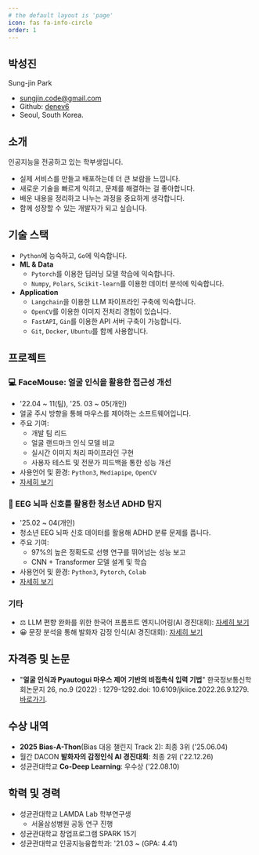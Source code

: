 ```yaml
---
# the default layout is 'page'
icon: fas fa-info-circle
order: 1
---
```


## 박성진

Sung-jin Park

- sungjin.code@gmail.com
- Github: [denev6](https://github.com/denev6)
- Seoul, South Korea.

## 소개

인공지능을 전공하고 있는 학부생입니다.

- 실제 서비스를 만들고 배포하는데 더 큰 보람을 느낍니다.
- 새로운 기술을 빠르게 익히고, 문제를 해결하는 걸 좋아합니다.
- 배운 내용을 정리하고 나누는 과정을 중요하게 생각합니다.
- 함께 성장할 수 있는 개발자가 되고 싶습니다.

## 기술 스택

- `Python`에 능숙하고, `Go`에 익숙합니다.
- **ML & Data**
  - `Pytorch`를 이용한 딥러닝 모델 학습에 익숙합니다.
  - `Numpy`, `Polars`, `Scikit-learn`를 이용한 데이터 분석에 익숙합니다.
- **Application**
  - `Langchain`을 이용한 LLM 파이프라인 구축에 익숙합니다.
  - `OpenCV`를 이용한 이미지 전처리 경험이 있습니다.
  - `FastAPI`, `Gin`를 이용한 API 서버 구축이 가능합니다.
  - `Git`, `Docker`, `Ubuntu`를 함께 사용합니다.

## 프로젝트

### 💻 FaceMouse: 얼굴 인식을 활용한 접근성 개선

- '22.04 ~ 11(팀), '25. 03 ~ 05(개인)
- 얼굴 주시 방향을 통해 마우스를 제어하는 소프트웨어입니다.
- 주요 기여:
  - 개발 팀 리드
  - 얼굴 랜드마크 인식 모델 비교
  - 실시간 이미지 처리 파이프라인 구현
  - 사용자 테스트 및 전문가 피드백을 통한 성능 개선
- 사용언어 및 환경: `Python3`, `Mediapipe`, `OpenCV`
- [자세히 보기](/projects/2025/05/22/facemouse.html)

### 🧠 EEG 뇌파 신호를 활용한 청소년 ADHD 탐지

- '25.02 ~ 04(개인)
- 청소년 EEG 뇌파 신호 데이터를 활용해 ADHD 분류 문제를 풉니다.
- 주요 기여:
  - 97%의 높은 정확도로 선행 연구를 뛰어넘는 성능 보고
  - CNN + Transformer 모델 설계 및 학습
- 사용언어 및 환경: `Python3`, `Pytorch`, `Colab`
- [자세히 보기](/projects/2025/03/05/eeg-transformer.html)

### 기타

- ⚖️ LLM 편향 완화를 위한 한국어 프롬프트 엔지니어링(AI 경진대회): [자세히 보기](/projects/2025/05/24/dacon-bias.html)
- 😀 문장 분석을 통해 발화자 감정 인식(AI 경진대회): [자세히 보기](/projects/2022/12/17/dacon-roberta.html)

## 자격증 및 논문

- "**얼굴 인식과 Pyautogui 마우스 제어 기반의 비접촉식 입력 기법**" 한국정보통신학회논문지 26, no.9 (2022) : 1279-1292.doi: 10.6109/jkiice.2022.26.9.1279. [바로가기](http://koreascience.or.kr/article/JAKO202228049092231.page).

## 수상 내역

- **2025 Bias-A-Thon**(Bias 대응 챌린지 Track 2): 최종 3위 ('25.06.04)
- 월간 DACON **발화자의 감정인식 AI 경진대회**: 최종 2위 ('22.12.26)
- 성균관대학교 **Co-Deep Learning**: 우수상 ('22.08.10)

## 학력 및 경력

- 성균관대학교 LAMDA Lab 학부연구생
  - 서울삼성병원 공동 연구 진행
- 성균관대학교 창업프로그램 SPARK 15기
- 성균관대학교 인공지능융합학과: '21.03 ~ (GPA: 4.41)
